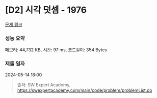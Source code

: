 # [D2] 시각 덧셈 - 1976 

[문제 링크](https://swexpertacademy.com/main/code/problem/problemDetail.do?contestProbId=AV5PttaaAZIDFAUq) 

### 성능 요약

메모리: 44,732 KB, 시간: 97 ms, 코드길이: 354 Bytes

### 제출 일자

2024-05-14 18:00



> 출처: SW Expert Academy, https://swexpertacademy.com/main/code/problem/problemList.do